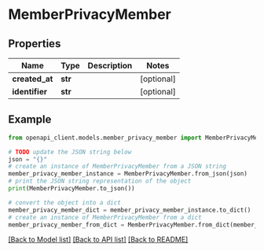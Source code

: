 # MemberPrivacyMember


## Properties

Name | Type | Description | Notes
------------ | ------------- | ------------- | -------------
**created_at** | **str** |  | [optional] 
**identifier** | **str** |  | [optional] 

## Example

```python
from openapi_client.models.member_privacy_member import MemberPrivacyMember

# TODO update the JSON string below
json = "{}"
# create an instance of MemberPrivacyMember from a JSON string
member_privacy_member_instance = MemberPrivacyMember.from_json(json)
# print the JSON string representation of the object
print(MemberPrivacyMember.to_json())

# convert the object into a dict
member_privacy_member_dict = member_privacy_member_instance.to_dict()
# create an instance of MemberPrivacyMember from a dict
member_privacy_member_from_dict = MemberPrivacyMember.from_dict(member_privacy_member_dict)
```
[[Back to Model list]](../README.md#documentation-for-models) [[Back to API list]](../README.md#documentation-for-api-endpoints) [[Back to README]](../README.md)


